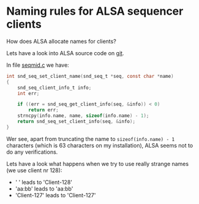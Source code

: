 # Naming rules for ALSA sequencer clients
How does ALSA allocate names for clients?

Lets have a look into ALSA source code on
[git](https://github.com/alsa-project/alsa-lib).

In file 
[seqmid.c](https://github.com/alsa-project/alsa-lib/blob/3ec6dce5198f100fa8dd2abfc1258fa4138ceb1a/src/seq/seqmid.c)
we have:
```c
int snd_seq_set_client_name(snd_seq_t *seq, const char *name)
{
	snd_seq_client_info_t info;
	int err;

	if ((err = snd_seq_get_client_info(seq, &info)) < 0)
		return err;
	strncpy(info.name, name, sizeof(info.name) - 1);
	return snd_seq_set_client_info(seq, &info);
}
```
Wer see, apart from truncating the name to `sizeof(info.name) - 1` characters 
(which is 63 characters on my installation), ALSA seems not to do any verifications.  

Lets have a look what happens when we try to use really strange names (we use client nr 128):

- ' ' leads to 'Client-128'
- 'aa:bb' leads to 'aa:bb'
- 'Client-127' leads to 'Client-127'